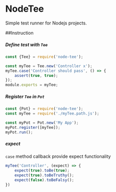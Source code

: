 # NodeTee
Simple test runner for Nodejs projects.

##Instruction

##### Define test with `Tee`
```js
const {Tee} = require('node-tee');

const myTee = Tee.new('Controller x');
myTee.case('Controller should pass', () => {
    assert(true, true);
});
module.exports = myTee;
```

##### Register `Tee` in `Pot`
```js
const {Pot} = require('node-tee');
const myTee = require('./myTee.path.js');

const myPot = Pot.new('My App');
myPot.register([myTee]);
myPot.run();
```

##### expect
`case` method callback provide expect functionality
```js
myTee('Controller', (expect) => {
    expect(true).toBe(true);
    expect(true).toBeTruthy();
    expect(false).toBeFalsy();
})
```